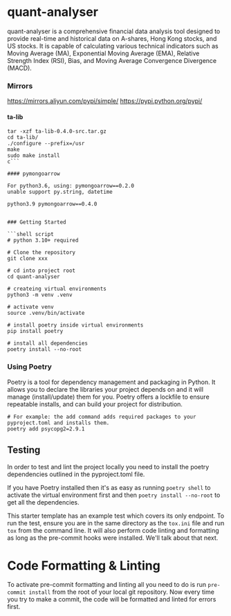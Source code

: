 # quant-analyser

quant-analyser is a comprehensive financial data analysis tool designed to provide real-time and historical data on A-shares, Hong Kong stocks, and US stocks. It is capable of calculating various technical indicators such as Moving Average (MA), Exponential Moving Average (EMA), Relative Strength Index (RSI), Bias, and Moving Average Convergence Divergence (MACD).

### Mirrors

https://mirrors.aliyun.com/pypi/simple/
https://pypi.python.org/pypi/


#### ta-lib

```shell 
tar -xzf ta-lib-0.4.0-src.tar.gz
cd ta-lib/
./configure --prefix=/usr
make
sudo make install
c```

#### pymongoarrow

For python3.6, using: pymongoarrow==0.2.0
unable support py.string, datetime

python3.9 pymongoarrow==0.4.0


### Getting Started

```shell script
# python 3.10+ required

# Clone the repository
git clone xxx

# cd into project root
cd quant-analyser

# createing virtual environments
python3 -m venv .venv

# activate venv
source .venv/bin/activate

# install poetry inside virtual environments
pip install poetry

# install all dependencies
poetry install --no-root

```

### Using Poetry

Poetry is a tool for dependency management and packaging in Python. It allows you to declare the libraries your project depends on and it will manage (install/update) them for you. Poetry offers a lockfile to ensure repeatable installs, and can build your project for distribution.

```shell script
# For example: the add command adds required packages to your pyproject.toml and installs them.
poetry add psycopg2=2.9.1
```

## Testing

In order to test and lint the project locally you need to install the poetry dependencies outlined in the pyproject.toml file.

If you have Poetry installed then it's as easy as running `poetry shell` to activate the virtual environment first and then `poetry install --no-root` to get all the dependencies.

This starter template has an example test which covers its only endpoint. To run the test, ensure you are
in the same directory as the `tox.ini` file and run `tox` from the command line. It will also perform code
linting and formatting as long as the pre-commit hooks were installed. We'll talk about that next.

# Code Formatting & Linting

To activate pre-commit formatting and linting all you need to do is run `pre-commit install` from the root of your local git repository. Now
every time you try to make a commit, the code will be formatted and linted for errors first.
